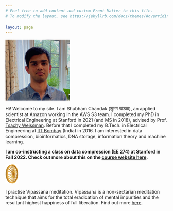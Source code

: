 ```yaml
---
# Feel free to add content and custom Front Matter to this file.
# To modify the layout, see https://jekyllrb.com/docs/themes/#overriding-theme-defaults

layout: page
---
```

<img alt="Shubham photo" src="/img/shubham_photo_9_16_20_cropped.jpeg" style="width: 200px; height: 190px; hspace=" />

Hi! Welcome to my site. I am Shubham Chandak (शुभम चांडक), an applied scientist at Amazon working in the AWS S3 team. I completed my PhD in Electrical Engineering at Stanford in 2021 (and MS in 2018), advised by Prof. [Tsachy Weissman](http://web.stanford.edu/~tsachy/). Before that I completed my B.Tech. in Electrical Engineering at [IIT Bombay](http://www.iitb.ac.in/) (India) in 2016. I am interested in data compression, bioinformatics, DNA storage, information theory and machine learning.

**I am co-instructing a class on data compression (EE 274) at Stanford in Fall 2022. Check out more about this
on the [course website here](https://stanforddatacompressionclass.github.io/Fall22/).**

<a href="https://www.dhamma.org/"><img alt="Dhamma Cakka" src="/img/dhammacakka.gif" style="width: 40px; height: 60px;" /></a>

I practise Vipassana meditation. Vipassana is a non-sectarian meditation technique that aims for the total eradication of mental impurities and the resultant highest happiness of full liberation. Find out more [here](https://www.dhamma.org/).
